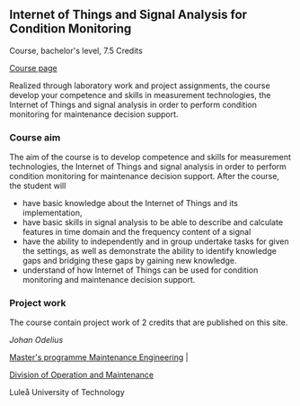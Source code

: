 ## Internet of Things and Signal Analysis for Condition Monitoring

Course, bachelor's level, 7.5 Credits 

[Course page](https://www.ltu.se/edu/course/D00/D0020B/)

Realized through laboratory work and project assignments, the course develop your competence and skills in measurement technologies, the Internet of Things and signal analysis in order to perform condition monitoring for maintenance decision support.

### Course aim
The aim of the course is to develop competence and skills for measurement technologies, the Internet of Things and signal analysis in order to perform condition monitoring for maintenance decision support. After the course, the student will 
- have basic knowledge about the Internet of Things and its implementation,
- have basic skills in signal analysis to be able to describe and calculate features in time domain and the frequency content of a signal 
- have the ability to independently and in group undertake tasks for given the settings, as well as demonstrate the ability to identify knowledge gaps     and bridging these gaps by gaining new knowledge.
- understand of how Internet of Things can be used for condition monitoring and maintenance decision support.

### Project work
The course contain project work of 2 credits that are published on this site. 


*Johan Odelius*

[Master's programme Maintenance Engineering](https://www.ltu.se/mastermaintenance) |

[Division of Operation and Maintenance](https://www.ltu.se/maintenance)

Luleå University of Technology
